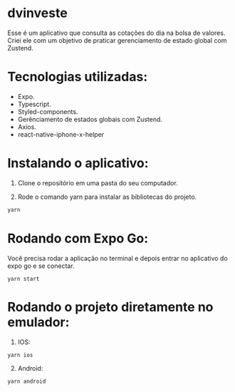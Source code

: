 # dvinveste

Esse é um aplicativo que consulta as cotações do dia na bolsa de valores. Criei ele com um objetivo de praticar gerenciamento de estado global com Zustend.

# Tecnologias utilizadas:

- Expo.
- Typescript.
- Styled-components.
- Gerênciamento de estados globais com Zustend.
- Axios.
- react-native-iphone-x-helper

# Instalando o aplicativo:

1. Clone o repositório em uma pasta do seu computador.

2. Rode o comando yarn para instalar as bibliotecas do projeto.

```sh
yarn
```

# Rodando com Expo Go:

Você precisa rodar a aplicação no terminal e depois entrar no aplicativo do expo go e se conectar.

```
yarn start
```

# Rodando o projeto diretamente no emulador:

1. IOS:

```sh
yarn ios
```

2. Android:

```sh
yarn android
```
